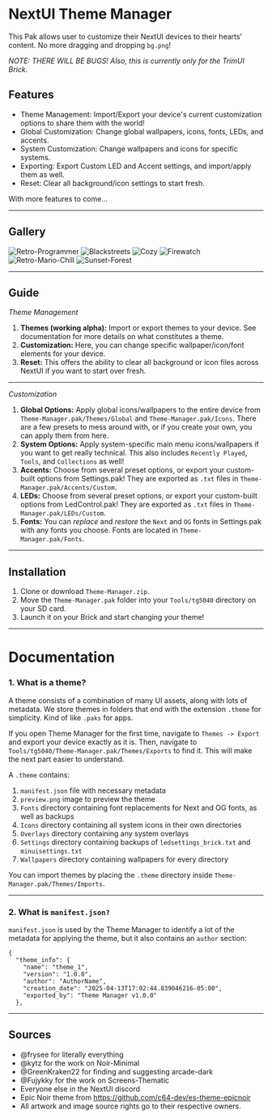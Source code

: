 # NextUI Theme Manager

This Pak allows user to customize their NextUI devices to their hearts' content. No more dragging and dropping `bg.png`!

_NOTE: THERE WILL BE BUGS! Also, this is currently only for the TrimUI Brick._

## Features

- Theme Management: Import/Export your device's current customization options to share them with the world!
- Global Customization: Change global wallpapers, icons, fonts, LEDs, and accents.
- System Customization: Change wallpapers and icons for specific systems.
- Exporting: Export Custom LED and Accent settings, and import/apply them as well.
- Reset: Clear all background/icon settings to start fresh.

With more features to come...

---
## Gallery

![Retro-Programmer](Theme-Manager.pak/Wallpapers/Retro-Programmer/bg.png)
![Blackstreets](Theme-Manager.pak/Wallpapers/Blackstreets/bg.png)
![Cozy](Theme-Manager.pak/Wallpapers/Cozy/bg.png)
![Firewatch](Theme-Manager.pak/Wallpapers/Firewatch/bg.png)
![Retro-Mario-Chill](Theme-Manager.pak/Wallpapers/Retro-Mario-Chill/bg.png)
![Sunset-Forest](Theme-Manager.pak/Wallpapers/Sunset-Forest/bg.png)

---
## Guide


_Theme Management_
1. **Themes (working alpha):** Import or export themes to your device. See documentation for more details on what constitutes a theme.
2. **Customization:** Here, you can change specific wallpaper/icon/font elements for your device.
3. **Reset:** This offers the ability to clear all background or icon files across NextUI if you want to start over fresh.
---
_Customization_
1. **Global Options:** Apply global icons/wallpapers to the entire device from `Theme-Manager.pak/Themes/Global` and `Theme-Manager.pak/Icons`. There are a few presets to mess around with, or if you create your own, you can apply them from here.
2. **System Options:** Apply system-specific main menu icons/wallpapers if you want to get really technical. This also includes `Recently Played`, `Tools`, and `Collections` as well!
3. **Accents:** Choose from several preset options, or export your custom-built options from Settings.pak! They are exported as `.txt` files in `Theme-Manager.pak/Accents/Custom`.
4. **LEDs:** Choose from several preset options, or export your custom-built options from LedControl.pak! They are exported as `.txt` files in `Theme-Manager.pak/LEDs/Custom`.
5. **Fonts:** You can _replace_ and _restore_ the `Next` and `OG` fonts in Settings.pak with any fonts you choose. Fonts are located in `Theme-Manager.pak/Fonts`.
---
## Installation
1. Clone or download `Theme-Manager.zip`.
2. Move the `Theme-Manager.pak` folder into your `Tools/tg5040` directory on your SD card.
3. Launch it on your Brick and start changing your theme!
---
# Documentation

### 1. What is a theme?

A theme consists of a combination of many UI assets, along with lots of metadata. We store themes in folders that end with the extension `.theme` for simplicity. Kind of like `.paks` for apps.

If you open Theme Manager for the first time, navigate to `Themes -> Export` and export your device exactly as it is. Then, navigate to `Tools/tg5040/Theme-Manager.pak/Themes/Exports` to find it. This will make the next part easier to understand.

A `.theme` contains:

1. `manifest.json` file with necessary metadata
2. `preview.png` image to preview the theme
3. `Fonts` directory containing font replacements for Next and OG fonts, as well as backups
4. `Icons` directory containing all system icons in their own directories
5. `Overlays` directory containing any system overlays
6. `Settings` directory containing backups of `ledsettings_brick.txt` and `minuisettings.txt`
7. `Wallpapers` directory containing wallpapers for every directory

You can import themes by placing the `.theme` directory inside `Theme-Manager.pak/Themes/Imports`.

---
### 2. What is `manifest.json?`

`manifest.json` is used by the Theme Manager to identify a lot of the metadata for applying the theme, but it also contains an `author` section:

```
{
  "theme_info": {
    "name": "theme_1",
    "version": "1.0.0",
    "author": "AuthorName",
    "creation_date": "2025-04-13T17:02:44.839046216-05:00",
    "exported_by": "Theme Manager v1.0.0"
  },
```

---




## Sources

- @frysee for literally everything
- @kytz for the work on Noir-Minimal
- @GreenKraken22 for finding and suggesting arcade-dark
- @Fujykky for the work on Screens-Thematic
- Everyone else in the NextUI discord
- Epic Noir theme from https://github.com/c64-dev/es-theme-epicnoir
- All artwork and image source rights go to their respective owners.
